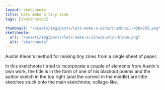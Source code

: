 ```yaml
---
layout: sketchnote
title: Lets make a tiny zine
tags: [sketchnotes]

thumbnail: "/assets/img/posts/lets-make-a-zine/thumbnail-420x255.png"
sketchnote:
  url: "/assets/img/posts/lets-make-a-zine/austin-kleon.png"
  alt: "sketchnote"
---
```


Austin Kleon's method for making tiny zines from a single sheet of paper.

In this sketchnote I tried to incorporate a couple of elements from Austin's own work,
the title is in the form of one of his blackout poems and the author sketch in the
top right (and the correct in the middle) are little sketches stuck onto the main
sketchnote, collage-like.
